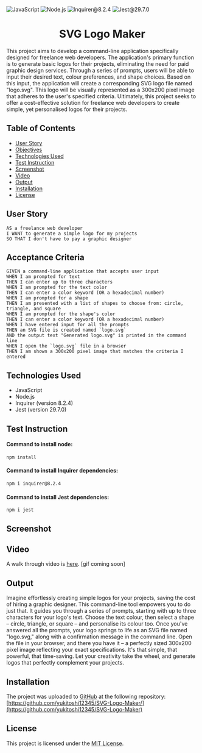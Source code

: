 ![JavaScript](https://img.shields.io/badge/JavaScript-orange) ![Node.js](https://img.shields.io/badge/Node.js-blue) ![Inquirer@8.2.4](https://img.shields.io/badge/Inquirer@8.2.4-green) ![Jest@29.7.0](https://img.shields.io/badge/Jest@29.7.0-red)

<h1 align = "center"> SVG Logo Maker </h1>
This project aims to develop a command-line application specifically designed for freelance web developers. The application's primary function is to generate basic logos for their projects, eliminating the need for paid graphic design services. Through a series of prompts, users will be able to input their desired text, colour preferences, and shape choices. Based on this input, the application will create a corresponding SVG logo file named "logo.svg". This logo will be visually represented as a 300x200 pixel image that adheres to the user's specified criteria. Ultimately, this project seeks to offer a cost-effective solution for freelance web developers to create simple, yet personalised logos for their projects.

## Table of Contents

- [User Story](#user-story)
- [Objectives](#objectives)
- [Technologies Used](#technologies-used)
- [Test Instruction](#test-instruction)
- [Screenshot](#screenshot)
- [Video](#video)
- [Output](#output)
- [Installation](#installation)
- [License](#license)

## User Story
```
AS a freelance web developer
I WANT to generate a simple logo for my projects
SO THAT I don't have to pay a graphic designer
```

## Acceptance Criteria
```
GIVEN a command-line application that accepts user input
WHEN I am prompted for text
THEN I can enter up to three characters
WHEN I am prompted for the text color
THEN I can enter a color keyword (OR a hexadecimal number)
WHEN I am prompted for a shape
THEN I am presented with a list of shapes to choose from: circle, triangle, and square
WHEN I am prompted for the shape's color
THEN I can enter a color keyword (OR a hexadecimal number)
WHEN I have entered input for all the prompts
THEN an SVG file is created named `logo.svg`
AND the output text "Generated logo.svg" is printed in the command line
WHEN I open the `logo.svg` file in a browser
THEN I am shown a 300x200 pixel image that matches the criteria I entered
```

## Technologies Used
- JavaScript
- Node.js
- Inquirer (version 8.2.4)
- Jest (version 29.7.0)

## Test Instruction
  #### Command to install node:
  `
  npm install
  `
  
  #### Command to install Inquirer dependencies:
  `
  npm i inquirer@8.2.4
  `

  #### Command to install Jest dependencies:
  `
  npm i jest
  `

## Screenshot


## Video
A walk through video is [here](link).
[gif coming soon]

## Output
Imagine effortlessly creating simple logos for your projects, saving the cost of hiring a graphic designer. This command-line tool empowers you to do just that. It guides you through a series of prompts, starting with up to three characters for your logo's text. Choose the text colour, then select a shape – circle, triangle, or square – and personalise its colour too. Once you've answered all the prompts, your logo springs to life as an SVG file named "logo.svg," along with a confirmation message in the command line. Open the file in your browser, and there you have it – a perfectly sized 300x200 pixel image reflecting your exact specifications. It's that simple, that powerful, that time-saving. Let your creativity take the wheel, and generate logos that perfectly complement your projects.

## Installation
The project was uploaded to [GitHub](https://github.com/) at the following repository:
[https://github.com/yukitoshi12345/SVG-Logo-Maker/](https://github.com/yukitoshi12345/SVG-Logo-Maker)

## License
This project is licensed under the [MIT License](https://github.com/Yukitoshi12345/SVG-Logo-Maker/blob/main/LICENSE).